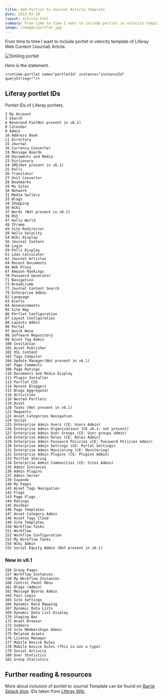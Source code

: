 ```yaml
---
title: Add Portlet to Journal Article Template
date: 2012-07-20
layout: article.html
summary: From time to time I want to include portlet in velocity template of Liferay Web Content (Journal) Article.
image: /images/portlet.jpg
---
```


From time to time I want to include portlet in velocity template of Liferay Web Content (Journal) Article.

![Smiling portlet](/images/portlet.jpg)

 Here is the statement.

    <runtime-portlet name="portletId" instance="instanceId" queryString=""/>

## Liferay portlet IDs

Portlet IDs of Liferay portlets.

    2 My Account
    3 Search
    6 Reverend Fun(Not present in v6.1)
    8 Calendar
    9 Admin
    10 Address Book
    11 Directory
    15 Journal
    16 Currency Converter
    19 Message Boards
    20 Documents and Media
    23 Dictionary
    24 SMS(Not present in v6.1)
    25 Polls
    26 Translator
    27 Unit Converter
    28 Bookmarks
    29 My Sites
    30 Network
    31 Media Gallery
    33 Blogs
    34 Shopping
    36 Wiki
    37 Words (Not present in v6.1)
    39 RSS
    47 Hello World
    48 IFrame
    49 Site Redirector
    50 Hello Velocity
    54 Wiki Display
    56 Journal Content
    58 Login
    59 Polls Display
    61 Loan Calculator
    62 Journal Articles
    64 Recent Documents
    66 Web Proxy
    67 Amazon Rankings
    70 Password Generator
    71 Navigation
    73 Breadcrumb
    77 Journal Content Search
    79 Enterprise Admin
    82 Language
    83 Alerts
    84 Announcements
    85 Site Map
    86 Portlet Configuration
    87 Layout Configuration
    88 Layouts Admin
    90 Portal
    97 Quick Note
    98 Software Repository
    99 Asset Tag Admin
    100 Invitation
    101 Asset Publisher
    102 XSL Content
    103 Tags Compiler
    104 Update Manager(Not present in v6.1)
    107 Page Comments
    108 Page Ratings
    110 Documents and Media Display
    111 Plugin Installer
    113 Portlet CSS
    114 Recent Bloggers
    115 Blogs Aggregator
    116 Activities
    118 Nested Portlets
    119 Asset
    120 Tasks (Not present in v6.1)
    121 Requests
    122 Asset Categories Navigation
    124 Social
    125 Enterprise Admin Users (CE: Users Admin)
    126 Enterprise Admin Organizations (CE v6.1: not present)
    127 Enterprise Admin User Groups (CE: User groups admin)
    128 Enterprise Admin Roles (CE: Roles Admin)
    129 Enterprise Admin Password Policies (CE: Password Policies Admin)
    130 Enterprise Admin Settings (CE: Portal Settings)
    131 Enterprise Admin Monitoring (CE: Monitoring)
    132 Enterprise Admin Plugins (CE: Plugins Admin)
    133 Portlet Sharing
    134 Enterprise Admin Communities (CE: Sites Admin)
    135 Admin Instances
    136 Admin Plugins
    137 Admin Server
    139 Expando
    140 My Pages
    141 Asset Tags Navigation
    142 Flags
    143 Page Flags
    144 Ratings
    145 Dockbar
    146 Page Templates
    147 Asset Category Admin
    148 Asset Tags Cloud
    149 Site Templates
    150 Workflow Tasks
    151 Workflow
    152 Workflow Configuration
    153 My Workflow Tasks
    154 Wiki Admin
    155 Social Equity Admin (Not present in v6.1)

### New in v6.1

    156 Group Pages
    157 Workflow Instances
    158 My Workflow Instances
    160 Control Panel Menu
    161 Blogs (Admin)
    162 Message Boards Admin
    164 Fast Login
    165 Site Settings
    166 Dynamic Data Mapping
    167 Dynamic Data Lists
    169 Dynamic Data List Display
    170 Staging Bar
    172 Asset Browser
    173 Summary
    174 Site Memberships Admin
    175 Related Assets
    176 License Manager
    177 Mobile Device Rules
    178 Mobile Device Rules (This is not a typo)
    179 Social Activity
    180 User Statistics
    181 Group Statistics

## Further reading & resources

More about inclusion of portlet to Journal Template can be found on [Barrie Selack blog](http://www.liferay.com/web/barrie.selack/blog/-/blogs/embedding-a-portlet-in-web-content).
IDs taken from [Liferay Wiki](http://www.liferay.com/community/wiki/-/wiki/Main/Portlet+IDs)
